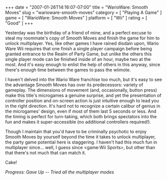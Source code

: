 +++
date = "2007-01-26T14:16:07-07:00"
title = "WarioWare: Smooth Moves"
slug = "warioware-smooth-moves"
category = [ "Playing A Game" ]
game = [ "WarioWare: Smooth Moves" ]
platform = [ "Wii" ]
rating = [ "Good" ]
+++

Yesterday was the birthday of a friend of mine, and a perfect excuse to steal my roommate's copy of Smooth Moves and finish the game for him to unlock multiplayer.  Yes, like other games I have rained disdain upon, Wario Ware Wii requires that one finish a single player campaign before being granted entrance to the Realm of Party Game, but unlike the others this single player mode can be finished inside of an hour, maybe two at the most.  And it's easy enough to enlist the help of others in this anyway, since there's enough time between the games to pass the wiimote.

I haven't delved into the Wario Ware franchise too much, but it's easy to see the advantage Smooth Moves has over its predecessors: variety of gameplay.  The dimensions of movement (and, occasionally, button press) make this title's microgames a genuine surprise, and yet the presentation of controller position and on-screen action is just intuitive enough to lead you in the right direction.  It's hard not to recognize a certain calibur of genius in the microgames' design, even if most of them last 5 seconds or less.  And the timing is perfect for turn-taking, which both brings spectators into the fun and makes it super-accessible (no additional controllers required!).

Though I maintain that you'd have to be criminally psychotic to enjoy Smooth Moves by yourself beyond the time it takes to unlock multiplayer, the party game potential here is staggering.  I haven't had this much fun in multiplayer since... well, I guess since <game:Wii Sports>, but other than that there's not much that can match it.

Cake!

<i>Progress: Gave Up -- Tried all the multiplayer modes</i>